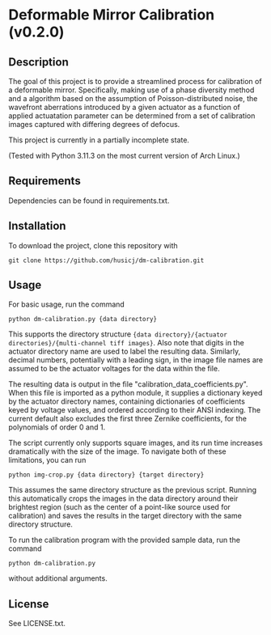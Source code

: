 # Deformable Mirror Calibration (v0.2.0)

## Description

The goal of this project is to provide a streamlined process for calibration of a deformable mirror. Specifically, making use of a phase diversity method and a algorithm based on the assumption of Poisson-distributed noise, the wavefront aberrations introduced by a given actuator as a function of applied actuatation parameter can be determined from a set of calibration images captured with differing degrees of defocus.

This project is currently in a partially incomplete state.

(Tested with Python 3.11.3 on the most current version of Arch Linux.)

## Requirements

Dependencies can be found in requirements.txt.

## Installation

To download the project, clone this repository with
```
git clone https://github.com/husicj/dm-calibration.git
```

## Usage

For basic usage, run the command
```
python dm-calibration.py {data directory}
```
This supports the directory structure `{data directory}/{actuator directories}/{multi-channel tiff images}`. Also note that digits in the actuator directory name are used to label the resulting data. Similarly, decimal numbers, potentially with a leading sign, in the image file names are assumed to be the actuator voltages for the data within the file.

The resulting data is output in the file "calibration\_data\_coefficients.py". When this file is imported as a python module, it supplies a dictionary keyed by the actuator directory names, containing dictionaries of coefficients keyed by voltage values, and ordered according to their ANSI indexing. The current default also excludes the first three Zernike coefficients, for the polynomials of order 0 and 1.

The script currently only supports square images, and its run time increases dramatically with the size of the image. To navigate both of these limitations, you can run
```
python img-crop.py {data directory} {target directory}
```
This assumes the same directory structure as the previous script. Running this automatically crops the images in the data directory around their brightest region (such as the center of a point-like source used for calibration) and saves the results in the target directory with the same directory structure.

To run the calibration program with the provided sample data, run the command
```
python dm-calibration.py
```
without additional arguments.

## License

See LICENSE.txt.
